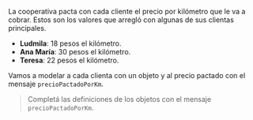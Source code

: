 La cooperativa pacta con cada cliente el precio por kilómetro que le va a cobrar. Estos son los valores que arregló con algunas de sus clientas principales.

- **Ludmila**: 18 pesos el kilómetro.
- **Ana María**: 30 pesos el kilómetro.
- **Teresa**: 22 pesos el kilómetro.

Vamos a modelar a cada clienta con un objeto y al precio pactado con el mensaje `precioPactadoPorKm`.

> Completá las definiciones de los objetos con el mensaje `precioPactadoPorKm`.